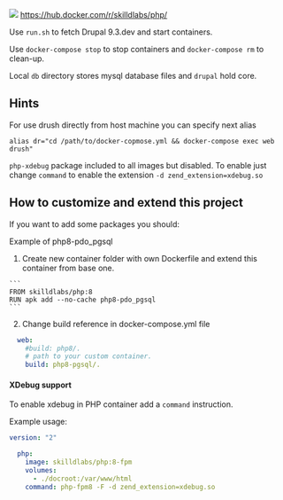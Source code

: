 
[![](https://images.microbadger.com/badges/version/skilldlabs/php.svg)](http://microbadger.com/images/skilldlabs/php "Get your own version badge on microbadger.com") https://hub.docker.com/r/skilldlabs/php/

Use `run.sh` to fetch Drupal 9.3.dev and start containers.

Use `docker-compose stop` to stop containers and `docker-compose rm` to clean-up.

Local `db` directory stores mysql database files and `drupal` hold core.

## Hints

  For use drush directly from host machine you can specify next alias

  ```alias dr="cd /path/to/docker-copmose.yml && docker-compose exec web drush"```

  `php-xdebug` package included to all images but disabled.
  To enable just change `command` to enable the extension `-d zend_extension=xdebug.so`

## How to customize and extend this project

  If you want to add some packages you should:

  Example of php8-pdo_pgsql

  1) Create new container folder
  with own Dockerfile and extend this container from base one.

    ```
    FROM skilldlabs/php:8
    RUN apk add --no-cache php8-pdo_pgsql
    ```

  2) Change build reference in docker-compose.yml file

  ```yaml
    web:
      #build: php8/.
      # path to your custom container.
      build: php8-pgsql/.
  ```

#### XDebug support

To enable xdebug in PHP container add a `command` instruction.

Example usage:
  ```yaml
  version: "2"

    php:
      image: skilldlabs/php:8-fpm
      volumes:
        - ./docroot:/var/www/html
      command: php-fpm8 -F -d zend_extension=xdebug.so
  ```
